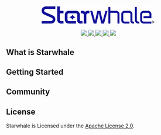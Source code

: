 <p align="center">
    <img src="https://raw.githubusercontent.com/star-whale/starwhale/main/docs/src/_static/img/starwhale.png" width="300" style="max-width: 300px;">>
</p>

<p align="center">

<a href=https://github.com/ambv/black>
    <img src="https://img.shields.io/badge/code%20style-black-000000.svg">
</a>

<a href="https://hub.docker.com/u/starwhaleai">
    <img src="https://img.shields.io/docker/pulls/starwhaleai/controller">
</a>

<a href="https://starwhale.slack.com">
    <img src="https://img.shields.io/static/v1.svg?label=chat&message=on%20slack&color=27b1ff&style=flat">
</a>

<a href="https://pypi.org/project/starwhale/">
    <img src="https://img.shields.io/pypi/v/starwhale?style=flat">
</a>

<a href="https://github.com/star-whale/starwhale/blob/main/LICENSE">
    <img src="https://img.shields.io/github/license/star-whale/starwhale?style=flat">
</a>

</p>

## What is Starwhale

## Getting Started

## Community

## License
Starwhale is Licensed under the [Apache License 2.0](https://github.com/star-whale/starwhale/blob/main/LICENSE).